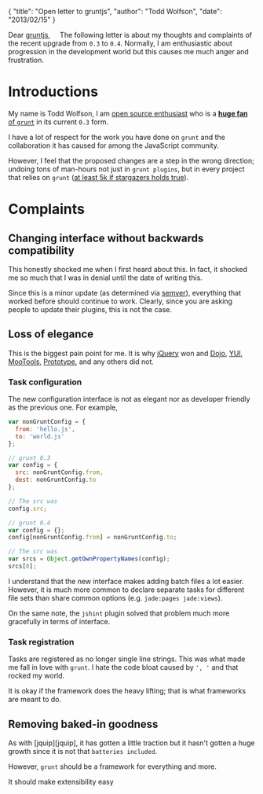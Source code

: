 {
  "title": "Open letter to gruntjs",
  "author": "Todd Wolfson",
  "date": "2013/02/15"
}

Dear [gruntjs][gruntjs],
&nbsp;&nbsp;&nbsp;&nbsp;The following letter is about my thoughts and complaints of the recent upgrade from `0.3` to `0.4`. Normally, I am enthusiastic about progression in the development world but this causes me much anger and frustration.

[gruntjs]: http://gruntjs.com/

# Introductions

My name is Todd Wolfson, I am [open source enthusiast][projects] who is a [**huge fan** of `grunt`][grunt-repos] in its current `0.3` form.

[projects]: http://twolfson.com/projects
[grunt-repos]: https://encrypted.google.com/search?q=grunt+twolfson&q=site:npmjs.org

I have a lot of respect for the work you have done on `grunt` and the collaboration it has caused for among the JavaScript community.

However, I feel that the proposed changes are a step in the wrong direction; undoing tons of man-hours not just in `grunt plugins`, but in every project that relies on `grunt` ([at least 5k if stargazers holds true][grunt-stars]).

[grunt-stars]: https://github.com/gruntjs/grunt/stargazers

# Complaints

## Changing interface without backwards compatibility

This honestly shocked me when I first heard about this. In fact, it shocked me so much that I was in denial until the date of writing this.

Since this is a minor update (as determined via [semver][semver]), everything that worked before should continue to work. Clearly, since you are asking people to update their plugins, this is not the case.

[semver]: http://semver.org/

## Loss of elegance
This is the biggest pain point for me. It is why [jQuery][jquery] won and [Dojo][dojo], [YUI][yui], [MooTools][mootools], [Prototype][prototype], and any others did not.

[jquery]: http://jquery.com/
[dojo]: http://dojotoolkit.org/
[yui]: http://yuilibrary.com/
[mootools]: http://mootools.net/
[prototype]: http://prototypejs.org/

### Task configuration
The new configuration interface is not as elegant nor as developer friendly as the previous one. For example,

```js
var nonGruntConfig = {
  from: 'hello.js',
  to: 'world.js'
};

// grunt 0.3
var config = {
  src: nonGruntConfig.from,
  dest: nonGruntConfig.to
};

// The src was
config.src;

// grunt 0.4
var config = {};
config[nonGruntConfig.from] = nonGruntConfig.to;

// The src was
var srcs = Object.getOwnPropertyNames(config);
srcs[0];
```

I understand that the new interface makes adding batch files a lot easier. However, it is much more common to declare separate tasks for different file sets than share common options (e.g. `jade:pages jade:views`).

On the same note, the `jshint` plugin solved that problem much more gracefully in terms of interface.

### Task registration
Tasks are registered as no longer single line strings. This was what made me fall in love with `grunt`. I hate the code bloat caused by `', '` and that rocked my world.

It is okay if the framework does the heavy lifting; that is what frameworks are meant to do.

## Removing baked-in goodness
As with [jquip][jquip], it has gotten a little traction but it hasn't gotten a huge growth since it is not that `batteries included`.

However, `grunt` should be a framework for everything and more.

It should make extensibility easy